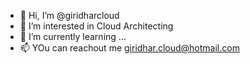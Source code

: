 - 👋 Hi, I’m @giridharcloud
- 👀 I’m interested in Cloud Architecting
- 🌱 I’m currently learning ...
- 📫 YOu can reachout me giridhar.cloud@hotmail.com
<!---
giridharcloud/giridharcloud is a ✨ special ✨ repository because its `README.md` (this file) appears on your GitHub profile.
You can click the Preview link to take a look at your changes.
--->
